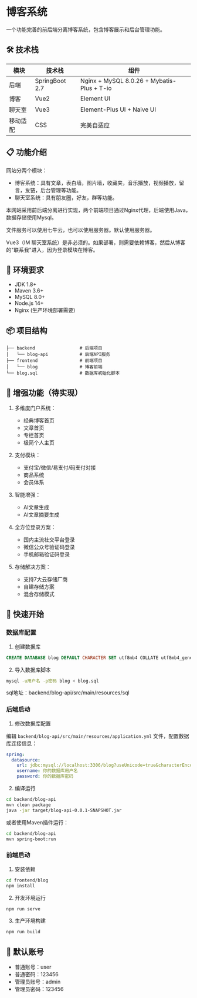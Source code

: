 # 博客系统

一个功能完善的前后端分离博客系统，包含博客展示和后台管理功能。

## 🛠️ 技术栈

| 模块   | 技术栈            | 组件                                  |
|------|----------------|-------------------------------------|
| 后端   | SpringBoot 2.7 | Nginx + MySQL 8.0.26 + Mybatis-Plus + T-io |
| 博客   | Vue2           | Element UI                          |
| 聊天室  | Vue3           | Element-Plus UI + Naive UI          |
| 移动适配 | CSS            | 完美自适应                               |

## 📋 功能介绍

网站分两个模块：

- 博客系统：具有文章，表白墙，图片墙，收藏夹，音乐播放，视频播放，留言，友链，后台管理等功能。
- 聊天室系统：具有朋友圈，好友，群等功能。

本网站采用前后端分离进行实现，两个前端项目通过Nginx代理，后端使用Java，数据存储使用Mysql。

文件服务可以使用七牛云，也可以使用服务器。默认使用服务器。

Vue3（IM 聊天室系统）是非必须的。如果部署，则需要依赖博客，然后从博客的"联系我"进入，因为登录模块在博客。

## 🔧 环境要求

- JDK 1.8+
- Maven 3.6+
- MySQL 8.0+
- Node.js 14+
- Nginx (生产环境部署需要)

## 📦 项目结构

```
├── backend                 # 后端项目
│   └── blog-api            # 后端API服务
├── frontend                # 前端项目
│   └── blog                # 博客前端
└── blog.sql                # 数据库初始化脚本
```

## 🚀 增强功能（待实现）

1. 多维度门户系统：
    - 经典博客首页
    - 文章首页
    - 专栏首页
    - 极简个人主页

2. 支付模块：
    - 支付宝/微信/易支付/码支付对接
    - 商品系统
    - 会员体系

3. 智能增强：
    - AI文章生成
    - AI文章摘要生成

4. 全方位登录方案：
    - 国内主流社交平台登录
    - 微信公众号验证码登录
    - 手机邮箱验证码登录

5. 存储解决方案：
    - 支持7大云存储厂商
    - 自建存储方案
    - 混合存储模式

## 🚀 快速开始

### 数据库配置

1. 创建数据库

```sql
CREATE DATABASE blog DEFAULT CHARACTER SET utf8mb4 COLLATE utf8mb4_general_ci;
```

2. 导入数据库脚本

```bash
mysql -u用户名 -p密码 blog < blog.sql
```

sql地址：backend/blog-api/src/main/resources/sql

### 后端启动

1. 修改数据库配置

编辑 `backend/blog-api/src/main/resources/application.yml` 文件，配置数据库连接信息：

```yaml
spring:
  datasource:
    url: jdbc:mysql://localhost:3306/blog?useUnicode=true&characterEncoding=utf-8&useSSL=false&serverTimezone=Asia/Shanghai
    username: 你的数据库用户名
    password: 你的数据库密码
```

2. 编译运行

```bash
cd backend/blog-api
mvn clean package
java -jar target/blog-api-0.0.1-SNAPSHOT.jar
```

或者使用Maven插件运行：

```bash
cd backend/blog-api
mvn spring-boot:run
```

### 前端启动

1. 安装依赖

```bash
cd frontend/blog
npm install
```

2. 开发环境运行

```bash
npm run serve
```

3. 生产环境构建

```bash
npm run build
```

## 🔐 默认账号

- 普通账号：user
- 普通密码：123456
- 管理员账号：admin
- 管理员密码：123456
